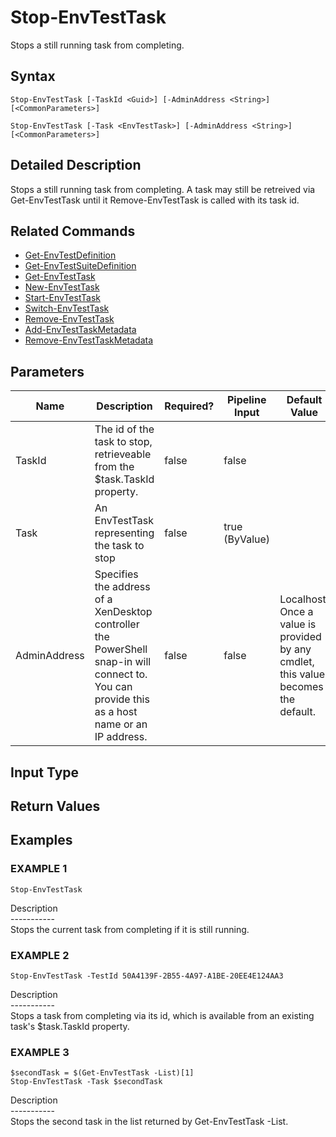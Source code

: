 ﻿# Stop-EnvTestTask

   Stops a still running task from completing.

## Syntax
```
Stop-EnvTestTask [-TaskId <Guid>] [-AdminAddress <String>] [<CommonParameters>]

Stop-EnvTestTask [-Task <EnvTestTask>] [-AdminAddress <String>] [<CommonParameters>]
```

## Detailed Description
   Stops a still running task from completing.  A task may still be retreived via Get-EnvTestTask until it Remove-EnvTestTask is called with its task id.

## Related Commands
  * [Get-EnvTestDefinition](Get-EnvTestDefinition/)
  * [Get-EnvTestSuiteDefinition](Get-EnvTestSuiteDefinition/)
  * [Get-EnvTestTask](Get-EnvTestTask/)
  * [New-EnvTestTask](New-EnvTestTask/)
  * [Start-EnvTestTask](Start-EnvTestTask/)
  * [Switch-EnvTestTask](Switch-EnvTestTask/)
  * [Remove-EnvTestTask](Remove-EnvTestTask/)
  * [Add-EnvTestTaskMetadata](Add-EnvTestTaskMetadata/)
  * [Remove-EnvTestTaskMetadata](Remove-EnvTestTaskMetadata/)
## Parameters

| Name   | Description | Required? | Pipeline Input | Default Value |
| --- | --- | --- | --- | --- |
| TaskId | The id of the task to stop, retrieveable from the $task.TaskId property. | false | false |  |
| Task | An EnvTestTask representing the task to stop | false | true (ByValue) |  |
| AdminAddress | Specifies the address of a XenDesktop controller the PowerShell snap-in will connect to. You can provide this as a host name or an IP address. | false | false | Localhost. Once a value is provided by any cmdlet, this value becomes the default. |

## Input Type
### 
   
## Return Values
### 
   
## Examples

### EXAMPLE 1
```
Stop-EnvTestTask
```
   Description<br>-----------<br>Stops the current task from completing if it is still running.
### EXAMPLE 2
```
Stop-EnvTestTask -TestId 50A4139F-2B55-4A97-A1BE-20EE4E124AA3
```
   Description<br>-----------<br>Stops a task from completing via its id, which is available from an existing task's $task.TaskId property.
### EXAMPLE 3
```
$secondTask = $(Get-EnvTestTask -List)[1]
Stop-EnvTestTask -Task $secondTask
```
   Description<br>-----------<br>Stops the second task in the list returned by Get-EnvTestTask -List.
